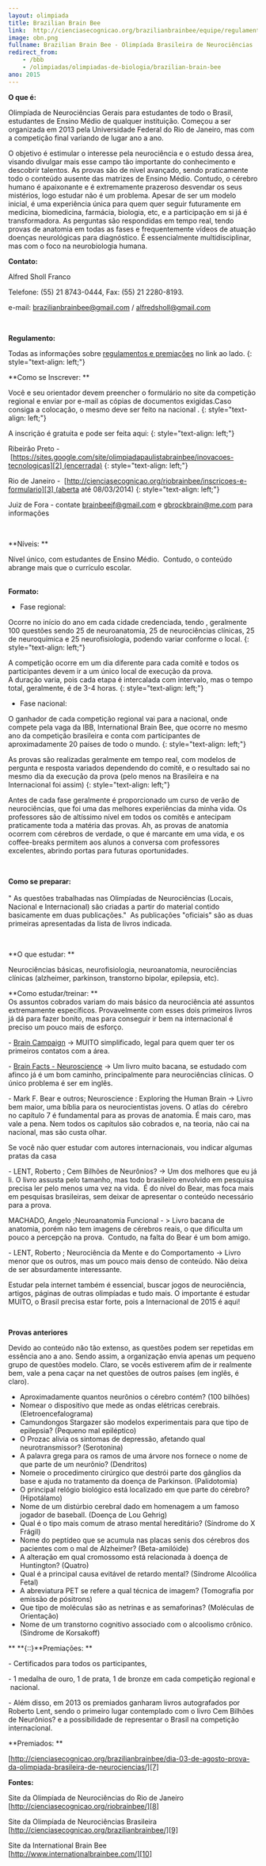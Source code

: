 ```yaml
---
layout: olimpiada
title: Brazilian Brain Bee
link:  http://cienciasecognicao.org/brazilianbrainbee/equipe/regulamentos-e-premiacoes/
image: obn.png
fullname: Brazilian Brain Bee - Olimpíada Brasileira de Neurociências
redirect_from: 
    - /bbb
    - /olimpiadas/olimpiadas-de-biologia/brazilian-brain-bee
ano: 2015
---
```





**O que é:**




Olimpíada de Neurociências Gerais para estudantes de todo o Brasil, estudantes de Ensino Médio de qualquer instituição. Começou a ser organizada em 2013 pela Universidade Federal do Rio de Janeiro, mas com a competição
final variando de lugar ano a ano.




O objetivo é estimular o interesse pela neurociência e o estudo dessa área, visando divulgar mais esse campo tão importante do conhecimento e descobrir talentos. As provas são de nível avançado, sendo praticamente todo o
conteúdo ausente das matrizes de Ensino Médio. Contudo, o cérebro humano é apaixonante e é extremamente prazeroso desvendar os seus mistérios, logo estudar não é um problema. Apesar de ser um modelo inicial, é uma
experiência única para quem quer seguir futuramente em medicina, biomedicina, farmácia, biologia, etc, e a participação em si já é transformadora. As perguntas são respondidas em tempo real, tendo provas de anatomia em
todas as fases e frequentemente vídeos de atuação doenças neurológicas para diagnóstico. É essencialmente multidisciplinar, mas com o foco na neurobiologia humana.


  
**Contato:**

Alfred Sholl Franco

Telefone: (55) 21 8743-0444, Fax: (55) 21 2280-8193.

e-mail: [brazilianbrainbee@gmail.com](mailto:brazilianbrainbee@gmail.com) / [alfredsholl@gmail.com](mailto:alfredsholl@gmail.com)

 

**Regulamento:**

Todas as informações sobre [regulamentos e premiações][1] no link ao lado.
{: style="text-align: left;"}

  
 

**Como se Inscrever: **

Você e seu orientador devem preencher o formulário no site da competição regional e enviar por e-mail as cópias de documentos exigidas.Caso consiga a colocação, o mesmo deve ser feito na nacional .
{: style="text-align: left;"}



A inscrição é gratuita e pode ser feita aqui:
{: style="text-align: left;"}



Ribeirão Preto - [https://sites.google.com/site/olimpiadapaulistabrainbee/inovacoes-tecnologicas][2] (encerrada)
{: style="text-align: left;"}



Rio de Janeiro -  [http://cienciasecognicao.org/riobrainbee/inscricoes-e-formulario][3] (aberta até 08/03/2014)
{: style="text-align: left;"}

  
Juiz de Fora - contate [brainbeejf@gmail.com][4] e [gbrockbrain@me.com](mailto:gbrockbrain@me.com) para informações

 

**Níveis: **

Nível único, com estudantes de Ensino Médio.  Contudo, o conteúdo abrange mais que o currículo escolar.

<strong><br /> Formato:</strong>

* Fase regional:
  



Ocorre no início do ano em cada cidade credenciada, tendo , geralmente 100 questões sendo 25 de neuroanatomia, 25 de neurociências clínicas, 25 de neuroquímica e 25 neurofisiologia, podendo variar conforme o local.
{: style="text-align: left;"}



A competição ocorre em um dia diferente para cada comitê e todos os participantes devem ir a um único local de execução da prova.  
 A duração varia, pois cada etapa é intercalada com intervalo, mas o tempo total, geralmente, é de 3-4 horas.
{: style="text-align: left;"}



* <span style="line-height: 13px;">Fase nacional:</span>
  



O ganhador de cada competição regional vai para a nacional, onde compete pela vaga da IBB, International Brain Bee, que ocorre no mesmo ano da competição brasileira e conta com participantes de aproximadamente 20 países
de todo o mundo.
{: style="text-align: left;"}



As provas são realizadas geralmente em tempo real, com modelos de pergunta e resposta variados dependendo do comitê, e o resultado sai no mesmo dia da execução da prova (pelo menos na Brasileira e na Internacional foi
assim)
{: style="text-align: left;"}

  
Antes de cada fase geralmente é proporcionado um curso de verão de neurociências, que foi uma das melhores experiências da minha vida. Os professores são de altíssimo nível em todos os comitês e antecipam praticamente toda a matéria das provas. Ah, as provas de anatomia ocorrem com cérebros de verdade, o que é marcante em uma vida, e os coffee-breaks permitem aos alunos a conversa com professores excelentes, abrindo portas para futuras oportunidades.

 

<strong>Como se preparar:<br /> </strong>  
 \" As questões trabalhadas nas Olimpíadas de Neurociências (Locais, Nacional e Internacional) são criadas a partir do material contido basicamente em duas publicações.\"  As publicações \"oficiais\" são as duas
primeiras apresentadas da lista de livros indicada.

 

**O que estudar: **

Neurociências básicas, neurofisiologia, neuroanatomia, neurociências clínicas (alzheimer, parkinson, transtorno bipolar, epilepsia, etc).

**Como estudar/treinar: **  
 Os assuntos cobrados variam do mais básico da neurociência até assuntos extremamente específicos. Provavelmente com esses dois primeiros livros já dá para fazer bonito, mas para conseguir ir bem na internacional é
preciso um pouco mais de esforço.

- [Brain Campaign][5] -> MUITO simplificado, legal para quem quer ter os primeiros contatos com a área.

\- [Brain Facts - Neuroscience][6] -> Um livro muito bacana, se estudado com afinco já é um bom caminho, principalmente para neurociências clínicas. O único problema é ser em inglês.

\- Mark F. Bear e outros; Neuroscience : Exploring the Human Brain -> Livro bem maior, uma bíblia para os neurocientistas jovens. O atlas do  cérebro no capítulo 7 é fundamental para as provas de anatomia. É mais caro,
mas vale a pena. Nem todos os capítulos são cobrados e, na teoria, não cai na nacional, mas são custa olhar.

Se você não quer estudar com autores internacionais, vou indicar algumas pratas da casa

\- LENT, Roberto ; Cem Bilhões de Neurônios? -> Um dos melhores que eu já li. O livro assusta pelo tamanho, mas todo brasileiro envolvido em pesquisa precisa ler pelo menos uma vez na vida.  É do nível do Bear, mas foca
mais em pesquisas brasileiras, sem deixar de apresentar o conteúdo necessário para a prova.

MACHADO, Angelo ;Neuroanatomia Funcional - > Livro bacana de anatomia, porém não tem imagens de cérebros reais, o que dificulta um pouco a percepção na prova.  Contudo, na falta do Bear é um bom amigo.

\- LENT, Roberto ; Neurociência da Mente e do Comportamento -> Livro menor que os outros, mas um pouco mais denso de conteúdo. Não deixa de ser absurdamente interessante.

Estudar pela internet também é essencial, buscar jogos de neurociência, artigos, páginas de outras olimpíadas e tudo mais. O importante é estudar MUITO, o Brasil precisa estar forte, pois a Internacional de 2015 é aqui!

 

**Provas anteriores**

Devido ao conteúdo não tão extenso, as questões podem ser repetidas em essência ano a ano. Sendo assim, a organização envia apenas um pequeno grupo de questões modelo. Claro, se vocês estiverem afim de ir realmente bem,
vale a pena caçar na net questões de outros países (em inglês, é claro).

* Aproximadamente quantos neurônios o cérebro contém? (100 bilhões)
* Nomear o dispositivo que mede as ondas elétricas cerebrais. (Eletroencefalograma)
* Camundongos Stargazer são modelos experimentais para que tipo de epilepsia? (Pequeno mal epiléptico)
* O Prozac alivia os sintomas de depressão, afetando qual neurotransmissor? (Serotonina)
* A palavra grega para os ramos de uma árvore nos fornece o nome de que parte de um neurônio? (Dendritos)
* Nomeie o procedimento cirúrgico que destrói parte dos gânglios da base e ajuda no tratamento da doença de Parkinson. (Palidotomia)
* O principal relógio biológico está localizado em que parte do cérebro? (Hipotálamo)
* Nome de um distúrbio cerebral dado em homenagem a um famoso jogador de baseball. (Doença de Lou Gehrig)
* Qual é o tipo mais comum de atraso mental hereditário? (Síndrome do X Frágil)
* Nome do peptídeo que se acumula nas placas senis dos cérebros dos pacientes com o mal de Alzheimer? (Beta-amilóide)
* A alteração em qual cromossomo está relacionada à doença de Huntington? (Quatro)
* Qual é a principal causa evitável de retardo mental? (Síndrome Alcoólica Fetal)
* A abreviatura PET se refere a qual técnica de imagem? (Tomografia por emissão de pósitrons)
* Que tipo de moléculas são as netrinas e as semaforinas? (Moléculas de Orientação)
* Nome de um transtorno cognitivo associado com o alcoolismo crônico. (Síndrome de Korsakoff)
  

  
** **{::}**Premiações: **

\- Certificados para todos os participantes,

\- 1 medalha de ouro, 1 de prata, 1 de bronze em cada competição regional e  nacional.

\- Além disso, em 2013 os premiados ganharam livros autografados por Roberto Lent, sendo o primeiro lugar contemplado com o livro Cem Bilhões de Neurônios? e a possibilidade de representar o Brasil na competição
internacional.

**Premiados: **

[http://cienciasecognicao.org/brazilianbrainbee/dia-03-de-agosto-prova-da-olimpiada-brasileira-de-neurociencias/][7]

**Fontes:**

Site da Olimpíada de Neurociências do Rio de Janeiro  
 [http://cienciasecognicao.org/riobrainbee/][8]

Site da Olimpíada de Neurociências Brasileira  
 [http://cienciasecognicao.org/brazilianbrainbee/][9]

Site da International Brain Bee  
 [http://www.internationalbrainbee.com/][10]



[1]: http://cienciasecognicao.org/brazilianbrainbee/equipe/regulamentos-e-premiacoes/
[2]: https://sites.google.com/site/olimpiadapaulistabrainbee/inovacoes-tecnologicas
[3]: http://cienciasecognicao.org/riobrainbee/inscricoes-e-formulario
[4]: http://cienciasecognicao.org/brazilianbrainbee/pagina-exemplo/coordenadores-locais/brainbeejf@gmail.com
[5]: http://www.braincampaign.org/Pub/Pub_Main_Display.asp?LC_Docs_ID=2780
[6]: http://www.brainfacts.org/~/media/Brainfacts/Article%20Multimedia/About%20Neuroscience/Brain%20Facts%20book.ashx
[7]: http://cienciasecognicao.org/brazilianbrainbee/dia-03-de-agosto-prova-da-olimpiada-brasileira-de-neurociencias/
[8]: http://cienciasecognicao.org/riobrainbee/
[9]: http://cienciasecognicao.org/brazilianbrainbee/
[10]: http://www.internationalbrainbee.com/
